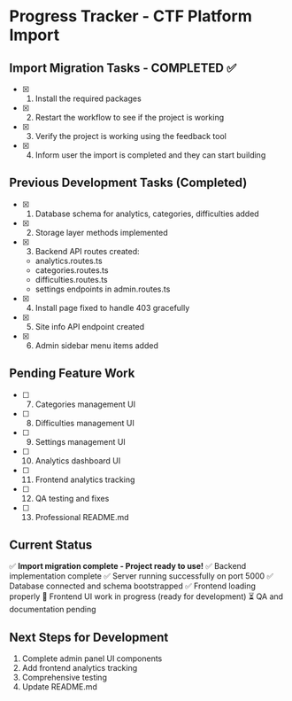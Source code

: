 # Progress Tracker - CTF Platform Import

## Import Migration Tasks - COMPLETED ✅
- [x] 1. Install the required packages
- [x] 2. Restart the workflow to see if the project is working
- [x] 3. Verify the project is working using the feedback tool
- [x] 4. Inform user the import is completed and they can start building

## Previous Development Tasks (Completed)
- [x] 1. Database schema for analytics, categories, difficulties added
- [x] 2. Storage layer methods implemented
- [x] 3. Backend API routes created:
  - analytics.routes.ts
  - categories.routes.ts
  - difficulties.routes.ts
  - settings endpoints in admin.routes.ts
- [x] 4. Install page fixed to handle 403 gracefully
- [x] 5. Site info API endpoint created
- [x] 6. Admin sidebar menu items added

## Pending Feature Work
- [ ] 7. Categories management UI
- [ ] 8. Difficulties management UI
- [ ] 9. Settings management UI
- [ ] 10. Analytics dashboard UI
- [ ] 11. Frontend analytics tracking
- [ ] 12. QA testing and fixes
- [ ] 13. Professional README.md

## Current Status
✅ **Import migration complete - Project ready to use!**
✅ Backend implementation complete
✅ Server running successfully on port 5000
✅ Database connected and schema bootstrapped
✅ Frontend loading properly
🚧 Frontend UI work in progress (ready for development)
⏳ QA and documentation pending

## Next Steps for Development
1. Complete admin panel UI components
2. Add frontend analytics tracking
3. Comprehensive testing
4. Update README.md
